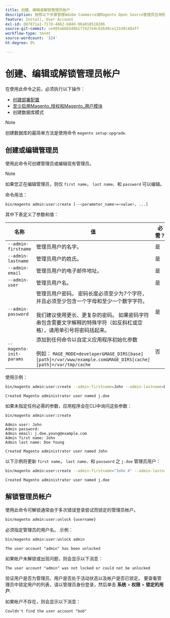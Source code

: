 ```yaml
---
title: 创建、编辑或解锁管理员帐户
description: 按照以下步骤管理Adobe Commerce或Magento Open Source管理员应用程序的管理员帐户。
feature: Install, User Account
exl-id: d87871a1-717d-4662-b84d-98a018518286
source-git-commit: ce405a6bb548b177427e4c02640ce13149c48aff
workflow-type: tm+mt
source-wordcount: '324'
ht-degree: 0%

---
```


# 创建、编辑或解锁管理员帐户

在使用此命令之前，必须执行以下操作：

- [创建部署配置](deployment.md)
- [至少启用Magento_授权和Magento_用户模块](manage-modules.md)
- 创建数据库模式

>[!NOTE]
>
>创建数据库的最简单方法是使用命令 `magento setup:upgrade`.

## 创建或编辑管理员

使用此命令可创建管理员或编辑现有管理员。

>[!NOTE]
>
>如果您正在编辑管理员，则仅 `first name`， `last name`、和 `password` 可以编辑。

命令用法：

```bash
bin/magento admin:user:create [--<parameter_name>=<value>, ...]
```

其中下表定义了参数和值：

| 名称 | 值 | 必需？ |
|--- |--- |--- |
| `--admin-firstname` | 管理员用户的名字。 | 是 |
| `--admin-lastname` | 管理员用户的姓氏。 | 是 |
| `--admin-email` | 管理员用户的电子邮件地址。 | 是 |
| `--admin-user` | 管理员用户名。 | 是 |
| `--admin-password` | 管理员用户密码。 密码长度必须至少为7个字符，并且必须至少包含一个字母和至少一个数字字符。 <br><br>我们建议使用更长、更复杂的密码。 如果密码字符串包含需要文字解释的特殊字符（如反斜杠或空格），请用单引号将密码括起来。 | 是 |
| `--magento-init-params` | 添加到任何命令以自定义应用程序初始化参数<br/><br/>例如： `MAGE_MODE=developer&MAGE_DIRS[base][path]=/var/www/example.com&MAGE_DIRS[cache][path]=/var/tmp/cache` | 否 |

使用示例：

```bash
bin/magento admin:user:create --admin-firstname=John --admin-lastname=Doe --admin-email=j.doe@example.com --admin-user=j.doe --admin-password=A0b9%t3g
```

```terminal
Created Magento administrator user named j.doe
```

如果未指定任何必需的参数，应用程序会在CLI中询问这些参数：

```bash
bin/magento admin:user:create
```

```terminal
Admin user: John
Admin password:
Admin email: j.doe.young@example.com
Admin first name: John
Admin last name: Doe Young
```

```terminal
Created Magento administrator user named John
```

以下示例将更新 `first name`， `last name`、和 `password` 之 `j.doe` 管理员用户：

```bash
bin/magento admin:user:create --admin-firstname="John X" --admin-lastname="Doe X" --admin-email=j.doe@example.com --admin-user=j.doe --admin-password=A1234567
```

```terminal
Created Magento administrator user named j.doe
```

## 解锁管理员帐户

使用此命令可解锁通常由于多次错误登录尝试而锁定的管理员帐户。

```bash
bin/magento admin:user:unlock {username}
```

必须指定管理员的用户名。 示例：

```bash
bin/magento admin:user:unlock admin
```

```terminal
The user account "admin" has been unlocked
```

如果帐户未解锁或出现问题，则会显示以下消息：

```terminal
The user account "admin" was not locked or could not be unlocked
```

验证用户是否为管理员、用户是否处于活动状态以及帐户是否已锁定。 要查看管理员中锁定用户的列表，请以管理员身份登录，然后单击 **系统** > **权限** > **锁定的用户**.

如果帐户不存在，则会显示以下消息：

```terminal
Couldn't find the user account "bob"
```
